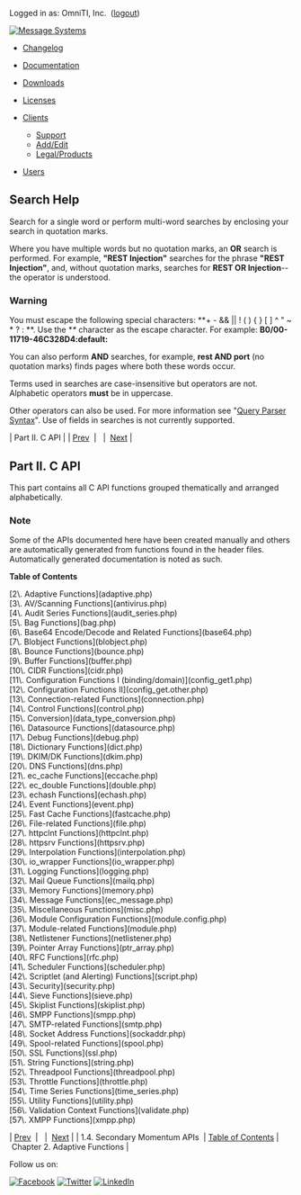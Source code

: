 Logged in as: OmniTI, Inc.  ([logout](https://support.messagesystems.com/logout.php))

[![Message Systems](https://support.messagesystems.com/images/ms-white205.png)](https://support.messagesystems.com/start.php) 

*   [Changelog](https://support.messagesystems.com/start.php?show=changelog)
*   [Documentation](https://support.messagesystems.com/docs/)
*   [Downloads](https://support.messagesystems.com/start.php)

*   [Licenses](https://support.messagesystems.com/license_summary.php)
*   <a href="">Clients</a>
    *   [Support](https://support.messagesystems.com/cs.php)
    *   [Add/Edit](https://support.messagesystems.com/edit_client.php)
    *   [Legal/Products](https://support.messagesystems.com/edit_products.php)
*   [Users](https://support.messagesystems.com/edit_customer.php)

## Search Help

Search for a single word or perform multi-word searches by enclosing your search in quotation marks.

Where you have multiple words but no quotation marks, an **OR** search is performed. For example, **"REST Injection"** searches for the phrase **"REST Injection"**, and, without quotation marks, searches for **REST OR Injection**--the operator is understood.

### Warning

You must escape the following special characters: **+ - && || ! ( ) { } [ ] ^ " ~ * ? : \**. Use the **\** character as the escape character. For example: **B0/00-11719-46C328D4\:default\:**

You can also perform **AND** searches, for example, **rest AND port** (no quotation marks) finds pages where both these words occur.

Terms used in searches are case-insensitive but operators are not. Alphabetic operators **must** be in uppercase.

Other operators can also be used. For more information see "[Query Parser Syntax](https://lucene.apache.org/core/old_versioned_docs/versions/3_0_0/queryparsersyntax.html)". Use of fields in searches is not currently supported.

| Part II. C API |
| [Prev](arch.secondary.apis.php)  |   |  [Next](adaptive.php) |

## Part II. C API

This part contains all C API functions grouped thematically and arranged alphabetically.

### Note

Some of the APIs documented here have been created manually and others are automatically generated from functions found in the header files. Automatically generated documentation is noted as such.

**Table of Contents**

<dl class="toc">

<dt>[2\. Adaptive Functions](adaptive.php)</dt>

<dt>[3\. AV/Scanning Functions](antivirus.php)</dt>

<dt>[4\. Audit Series Functions](audit_series.php)</dt>

<dt>[5\. Bag Functions](bag.php)</dt>

<dt>[6\. Base64 Encode/Decode and Related Functions](base64.php)</dt>

<dt>[7\. Blobject Functions](blobject.php)</dt>

<dt>[8\. Bounce Functions](bounce.php)</dt>

<dt>[9\. Buffer Functions](buffer.php)</dt>

<dt>[10\. CIDR Functions](cidr.php)</dt>

<dt>[11\. Configuration Functions I (binding/domain)](config_get1.php)</dt>

<dt>[12\. Configuration Functions II](config_get.other.php)</dt>

<dt>[13\. Connection-related Functions](connection.php)</dt>

<dt>[14\. Control Functions](control.php)</dt>

<dt>[15\. Conversion](data_type_conversion.php)</dt>

<dt>[16\. Datasource Functions](datasource.php)</dt>

<dt>[17\. Debug Functions](debug.php)</dt>

<dt>[18\. Dictionary Functions](dict.php)</dt>

<dt>[19\. DKIM/DK Functions](dkim.php)</dt>

<dt>[20\. DNS Functions](dns.php)</dt>

<dt>[21\. ec_cache Functions](eccache.php)</dt>

<dt>[22\. ec_double Functions](double.php)</dt>

<dt>[23\. echash Functions](echash.php)</dt>

<dt>[24\. Event Functions](event.php)</dt>

<dt>[25\. Fast Cache Functions](fastcache.php)</dt>

<dt>[26\. File-related Functions](file.php)</dt>

<dt>[27\. httpclnt Functions](httpclnt.php)</dt>

<dt>[28\. httpsrv Functions](httpsrv.php)</dt>

<dt>[29\. Interpolation Functions](interpolation.php)</dt>

<dt>[30\. io_wrapper Functions](io_wrapper.php)</dt>

<dt>[31\. Logging Functions](logging.php)</dt>

<dt>[32\. Mail Queue Functions](mailq.php)</dt>

<dt>[33\. Memory Functions](memory.php)</dt>

<dt>[34\. Message Functions](ec_message.php)</dt>

<dt>[35\. Miscellaneous Functions](misc.php)</dt>

<dt>[36\. Module Configuration Functions](module.config.php)</dt>

<dt>[37\. Module-related Functions](module.php)</dt>

<dt>[38\. Netlistener Functions](netlistener.php)</dt>

<dt>[39\. Pointer Array Functions](ptr_array.php)</dt>

<dt>[40\. RFC Functions](rfc.php)</dt>

<dt>[41\. Scheduler Functions](scheduler.php)</dt>

<dt>[42\. Scriptlet (and Alerting) Functions](script.php)</dt>

<dt>[43\. Security](security.php)</dt>

<dt>[44\. Sieve Functions](sieve.php)</dt>

<dt>[45\. Skiplist Functions](skiplist.php)</dt>

<dt>[46\. SMPP Functions](smpp.php)</dt>

<dt>[47\. SMTP-related Functions](smtp.php)</dt>

<dt>[48\. Socket Address Functions](sockaddr.php)</dt>

<dt>[49\. Spool-related Functions](spool.php)</dt>

<dt>[50\. SSL Functions](ssl.php)</dt>

<dt>[51\. String Functions](string.php)</dt>

<dt>[52\. Threadpool Functions](threadpool.php)</dt>

<dt>[53\. Throttle Functions](throttle.php)</dt>

<dt>[54\. Time Series Functions](time_series.php)</dt>

<dt>[55\. Utility Functions](utility.php)</dt>

<dt>[56\. Validation Context Functions](validate.php)</dt>

<dt>[57\. XMPP Functions](xmpp.php)</dt>

</dl>

| [Prev](arch.secondary.apis.php)  |   |  [Next](adaptive.php) |
| 1.4. Secondary Momentum APIs  | [Table of Contents](index.php) |  Chapter 2. Adaptive Functions |

Follow us on:

[![Facebook](https://support.messagesystems.com/images/icon-facebook.png)](http://www.facebook.com/messagesystems) [![Twitter](https://support.messagesystems.com/images/icon-twitter.png)](http://twitter.com/#!/MessageSystems) [![LinkedIn](https://support.messagesystems.com/images/icon-linkedin.png)](http://www.linkedin.com/company/message-systems)